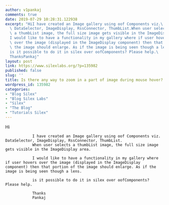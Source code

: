 ```yaml
---
author: v1pankaj
comments: true
date: 2019-07-29 10:28:31.122938
excerpt: "HiI have created an Image gallery using oof Components viz.\
  \ DataSelector, ImageDisplay, RssConnector, ThumbList.When user selects\
  \ a thumbList image, the full size image gets visible in the ImageDisplay area.\
  I would like to have a functionality in my gallery where if user hovers\
  \ over the image (displayed in the ImageDisplay component) then that portion of\
  \ the image should enlarge. As if the image is being seen though a lens.\
  is it possible to do it in silex over oofComponents? Please help.\
  ThanksPankaj"
layout: post
link: https://www.silexlabs.org/?p=135982
published: false
slug: ''
title: Is there any way to zoom in a part of image during mouse hover?
wordpress_id: 135982
categories:
- "Blog Silex"
- "Blog Silex Labs"
- "Silex"
- "The Blog"
- "Tutorials Silex"
---
```


Hi

				I have created an Image gallery using oof Components viz. DataSelector, ImageDisplay, RssConnector, ThumbList.
				When user selects a thumbList image, the full size image gets visible in the ImageDisplay area.

				I would like to have a functionality in my gallery where if user hovers over the image (displayed in the ImageDisplay component) then that portion of the image should enlarge. As if the image is being seen though a lens.

				is it possible to do it in silex over oofComponents? Please help.

				Thanks
				Pankaj
